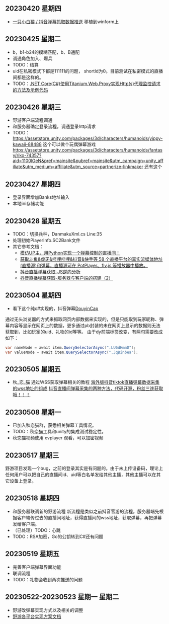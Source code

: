 ## 20230420 星期四
- [一只小白猿 / 抖音弹幕抓取数据推送](https://gitee.com/haodong108/dy-barrage-grab) 移植到winform上

## 20230425 星期二
- b，b1-b24的模糊匹配，b、B通配
- 调通角色加入、爆兵
- TODO：结算
- uid在私密模式下都是111111的问题， shortId为0。目前测试在私密模式的直播间都是这样的。
- TODO：[.NET Core(C#)使用Titanium.Web.Proxy实现Http(s)代理监控请求的方法及示例代码](https://www.cjavapy.com/article/720/)

## 20230426 星期三
- 野游客户端流程调通
- 和服务器确定登录流程，调通登录http请求
- TODO：
https://assetstore.unity.com/packages/3d/characters/humanoids/yippy-kawaii-88488  这个可以做个玩偶弹幕游戏
https://assetstore.unity.com/packages/3d/characters/humanoids/fantasy/riko-74357?aid=1100lGeN&pref=mainsite&pubref=mainsite&utm_campaign=unity_affiliate&utm_medium=affiliate&utm_source=partnerize-linkmaker  还有这个


## 20230427 星期四
- 登录界面增加Banks地址输入
- 本地ini存储功能

## 20230428 星期五
- TODO：切换兵种，DanmakuXml.cs Line:35 
- 处理初始PlayerInfo.SC2Bank文件
- 其它参考文档：
  - [模仿UP主，用Python实现一个弹幕控制的直播间！](https://www.jianshu.com/p/913fefce6f13)
  - [获取斗鱼&虎牙&哔哩哔哩&抖音&快手等 58 个直播平台的真实流媒体地址(直播源)和弹幕，直播源可在 PotPlayer、flv.js 等播放器中播放。](https://github.com/wbt5/real-url)
  - [抖音直播弹幕获取-JS逆向分析](https://www.modb.pro/db/482194)
  - [抖音直播弹幕获取-服务器与客户端的搭建（2）](https://www.modb.pro/db/482193)
 
## 20230504 星期四
- 看下这个纯c#实现的，抖音弹幕[DouyinCap](https://github.com/SlimeNull/DouyinCap)

通过无头浏览器的方式来抓取网页内部数据来实现的，但是只能取到玩家昵称、弹幕内容等显示在网页上的数据，更多通过pb封装的未在网页上显示的数据则无法获取到，比如玩家的uid、礼物的id等等。
由于dy前端标签改变，有两句需要改成如下：
```csharp
var nameNode = await item.QuerySelectorAsync(".LU6dHmmD");
var valueNode = await item.QuerySelectorAsync(".JqBinbea");
```

## 20230505 星期五
- 秋_恋_猫 通过WSS获取弹幕相关的教程
[海外版抖音tiktok直播弹幕数据采集的wss地址的组成](https://www.bilibili.com/video/BV1Cs4y117UA/?vd_source=998bd4bb8e4478ba2454fd02aac061fa)
[抖音直播间弹幕采集的两种方法，代码开源，粉丝三连获取哦！！！](https://www.bilibili.com/video/BV1sS4y147yP/?spm_id_from=333.788.recommend_more_video.1&vd_source=998bd4bb8e4478ba2454fd02aac061fa)

## 20230508 星期一
- 已加入秋恋猫群，获悉相关弹幕工具情况。
- TODO：秋恋猫工具和unity的集成测试稳定性。
- 秋恋猫视频使用 evplayer 观看，可以加密视频

## 20230517 星期三
野游项目发现一个bug，之前的登录其实是有问题的。由于未上传设备码，理论上任何用户可以把自己的直播间id、uid等白名单发给其他主播，其他主播可以在其它设备上登录。

## 20230518 星期四
- 和服务器联调新的野游流程
新流程是类似之前抖音官游的流程。服务器端先根据客户端传过去的直播间地址，获得直播间的wss地址，获取弹幕，再把弹幕发给客户端。
- （已处理）TODO：心跳
- TODO：RSA加密，Go的公钥转到C#还有问题

## 20230519 星期五
- 完善客户端弹幕界面功能
- 联调流程
- TODO：礼物会收到两次推送的问题


## 20230522-20230523 星期一 星期二
- 野游改弹幕实现方式以及相关的调整
- [野游各平台实现方案文档](https://ie3y7o79g7.feishu.cn/mindnotes/GMPibHd0YmNPg0nqmhOcbr0knWg#mindmap)